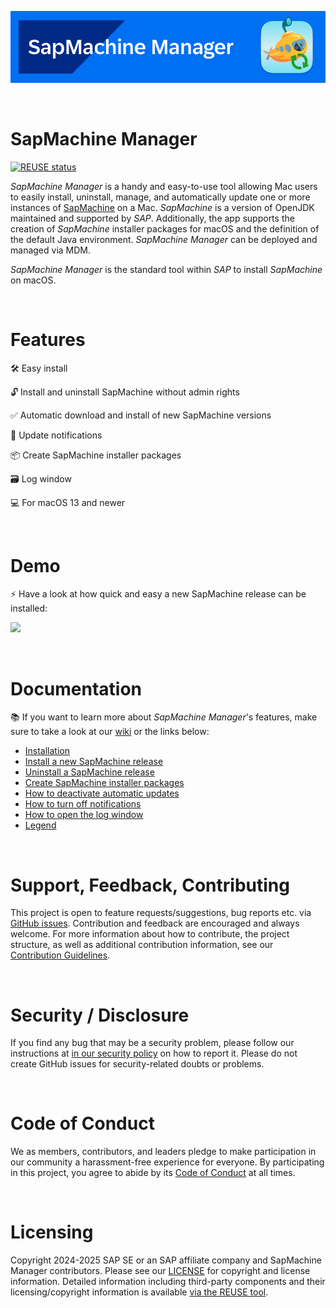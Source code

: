 ![](https://github.com/SAP/sapmachine-manager-for-macos/blob/main/readme_images/banner.png)

<br/>

# SapMachine Manager

[![REUSE status](https://api.reuse.software/badge/github.com/SAP/sapmachine-manager-for-macos)](https://api.reuse.software/info/github.com/SAP/sapmachine-manager-for-macos)

_SapMachine Manager_ is a handy and easy-to-use tool allowing Mac users to easily install, uninstall, manage, and automatically update one or more instances of [SapMachine](https://sapmachine.io/) on a Mac. _SapMachine_ is a version of OpenJDK maintained and supported by _SAP_. Additionally, the app supports the creation of _SapMachine_ installer packages for macOS and the definition of the default Java environment. _SapMachine Manager_ can be deployed and managed via MDM. 

_SapMachine Manager_ is the standard tool within _SAP_ to install _SapMachine_ on macOS. 

<br/>

# Features

🛠️ Easy install  

🔓 Install and uninstall SapMachine without admin rights  

✅ Automatic download and install of new SapMachine versions  

📣 Update notifications  

📦 Create SapMachine installer packages  
  
🗃️ Log window  

💻 For macOS 13 and newer  

<br/>

# Demo

⚡ Have a look at how quick and easy a new SapMachine release can be installed:

![](https://github.com/SAP/sapmachine-manager-for-macos/blob/main/readme_images/DemoInstallGif.gif)

<br/>

# Documentation 

📚 If you want to learn more about _SapMachine Manager_'s features, make sure to take a look at our [wiki](https://github.com/SAP/sapmachine-manager-for-macos/wiki) or the links below:

* [Installation](https://github.com/SAP/sapmachine-manager-for-macos/wiki/Installation) 
* [Install a new SapMachine release](https://github.com/SAP/sapmachine-manager-for-macos/wiki/Install-a-new-SapMachine-release)  
* [Uninstall a SapMachine release](https://github.com/SAP/sapmachine-manager-for-macos/wiki/Uninstall-a-SapMachine-release)  
* [Create SapMachine installer packages](https://github.com/SAP/sapmachine-manager-for-macos/wiki/Create-SapMachine-installer-packages)  
* [How to deactivate automatic updates](https://github.com/SAP/sapmachine-manager-for-macos/wiki/How-to-deactivate-automatic-updates)  
* [How to turn off notifications](https://github.com/SAP/sapmachine-manager-for-macos/wiki/How-to-turn-off-notifications)  
* [How to open the log window](https://github.com/SAP/sapmachine-manager-for-macos/wiki/How-to-open-the-log-window)  
* [Legend](https://github.com/SAP/sapmachine-manager-for-macos/wiki/Legend)  

<br/>

# Support, Feedback, Contributing

This project is open to feature requests/suggestions, bug reports etc. via [GitHub issues](https://github.com/SAP/sapmachine-manager-for-macos/issues). Contribution and feedback are encouraged and always welcome. For more information about how to contribute, the project structure, as well as additional contribution information, see our [Contribution Guidelines](CONTRIBUTING.md).

<br/>

# Security / Disclosure
If you find any bug that may be a security problem, please follow our instructions at [in our security policy](https://github.com/SAP/sapmachine-manager-for-macos/security/policy) on how to report it. Please do not create GitHub issues for security-related doubts or problems.

<br/>

# Code of Conduct

We as members, contributors, and leaders pledge to make participation in our community a harassment-free experience for everyone. By participating in this project, you agree to abide by its [Code of Conduct](https://github.com/SAP/.github/blob/main/CODE_OF_CONDUCT.md) at all times.

<br/>

# Licensing

Copyright 2024-2025 SAP SE or an SAP affiliate company and SapMachine Manager contributors. Please see our [LICENSE](LICENSE) for copyright and license information. Detailed information including third-party components and their licensing/copyright information is available [via the REUSE tool](https://api.reuse.software/info/github.com/SAP/sapmachine-manager-for-macos).

